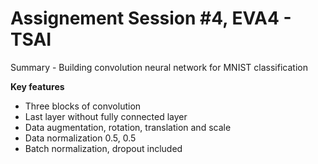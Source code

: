 # Assignement Session #4, EVA4 - TSAI

Summary - Building convolution neural network for MNIST classification

**Key features**

- Three blocks of convolution
- Last layer without fully connected layer
- Data augmentation, rotation, translation and scale
- Data normalization 0.5, 0.5
- Batch normalization, dropout included
